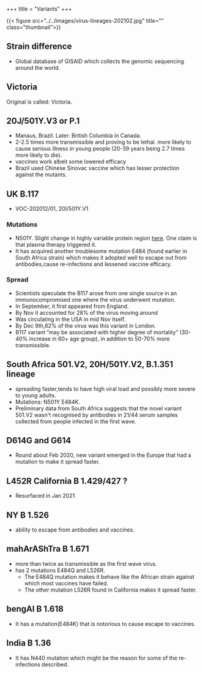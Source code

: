 +++
title = "Variants"
+++

{{< figure src="../../images/virus-lineages-202102.jpg" title="" class="thumbnail">}}


## Strain difference
- Global database of GISAID which collects the genomic sequencing around the world.

## Victoria
Original is called: Victoria.

## 20J/501Y.V3 or P.1
- Manaus, Brazil. Later: British Columbia in Canada.
- 2-2.5 times more transmissible and proving to be lethal. more likely to cause serious illness in young people (20-39 years being 2.7 times more likely to die).
- vaccines work albeit some lowered efficacy
- Brazil used Chinese Sinovac vaccine which has lesser protection against the mutants.


## UK B.117
- VOC-202012/01, 20I/501Y.V1

### Mutations
- N501Y. Slight change in highly variable protein region [here](https://twitter.com/blog_supplement/status/1340755077594816518). One claim is that plasma therapy triggered it.
- It has acquired another troublesome mutation E484 (found earlier in South Africa strain) which makes it adopted well to escape out from antibodies,cause re-infections and lessened vaccine efficacy.

### Spread
- Scientists speculate the B117 arose from one single source in an immunocompromised one where the virus underwent mutation.
- In September, it first appeared from England.
- By Nov it accounted for 28% of the virus moving around
- Was circulating in the USA in mid Nov itself.
- By Dec 9th,62% of the virus was this variant in London.
- B117 variant “may be associated with higher degree of mortality” (30-40% increase in 60+ age group), in addition to 50-70% more transmissible. 


## South Africa 501.V2, 20H/501Y.V2,  B.1.351 lineage
- spreading faster,tends to have high viral load and possibly more severe to young adults.
- Mutations: N501Y E484K. 
- Preliminary data from South Africa suggests that the novel variant 501.V2 wasn't recognised by antibodies in 21/44 serum samples collected from people infected in the first wave.

## D614G and G614
- Round about Feb 2020, new variant emerged in the Europe that had a mutation to make it spread faster.

## L452R California  B 1.429/427 ?
- Resurfaced in Jan 2021

## NY B 1.526
- ability to escape from antibodies and vaccines.

## mahArAShTra B 1.671
- more than twice as transmissible as the first wave virus.
- has 2 mutations E484Q and L526R.
  - The E484Q mutation makes it behave like the African strain against which most vaccines have failed.
  - The other mutation L526R found in California makes it spread faster.

## bengAl B 1.618
- It has a mutation(E484K) that is notorious to cause escape to vaccines.


## India B 1.36
- It has N440 mutation which might be the reason for some of the re- infections described.